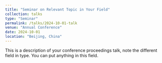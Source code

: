 ```yaml
---
title: "Seminar on Relevant Topic in Your Field"
collection: talks
type: "Seminar"
permalink: /talks/2024-10-01-talk
venue: "Annual Conference"
date: 2024-10-01
location: "Beijing, China"
---
```


This is a description of your conference proceedings talk, note the different field in type. You can put anything in this field.
